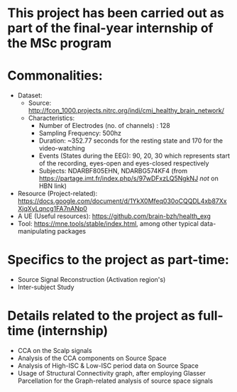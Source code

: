 # This project has been carried out as part of the final-year internship of the MSc program

# Commonalities:
  * Dataset: 
    * Source: http://fcon_1000.projects.nitrc.org/indi/cmi_healthy_brain_network/
    * Characteristics: 
        * Number of Electrodes (no. of channels) : 128
        * Sampling Frequency: 500hz
        * Duration: ~352.77 seconds for the resting state and 170 for the video-watching
        * Events (States during the EEG): 90, 20, 30 which represents start of the recording, eyes-open and eyes-closed respectively
        * Subjects: NDARBF805EHN, NDARBG574KF4 (from https://partage.imt.fr/index.php/s/97wDFxzLQ5NgkNJ *not* on HBN link)
  * Resource (Project-related): https://docs.google.com/document/d/1YkX0Mfeq030oCQQDL4xb87XxXjqXyLqncg1FA7nANp0
  * A UE (Useful resources): https://github.com/brain-bzh/health_exg
  * Tool: https://mne.tools/stable/index.html, among other typical data-manipulating packages
  

# Specifics to the project as part-time:
  * Source Signal Reconstruction (Activation region's)
  * Inter-subject Study
  
# Details related to the project as full-time (internship)
 * CCA on the Scalp signals
 * Analysis of the CCA components on Source Space
 * Analysis of High-ISC & Low-ISC period data on Source Space
 * Usage of Structural Connectivity graph, after employing Glasser Parcellation for the Graph-related analysis of source space signals
  

